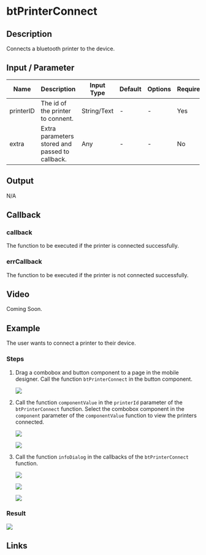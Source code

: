 # btPrinterConnect

## Description

Connects a bluetooth printer to the device.

## Input / Parameter

| Name | Description | Input Type | Default | Options | Required |
| ------ | ------ | ------ | ------ | ------ | ------ |
| printerID | The id of the printer to connent. | String/Text | - | - | Yes |
| extra | Extra parameters stored and passed to callback. | Any | - | - | No |

## Output

N/A

## Callback

### callback

The function to be executed if the printer is connected successfully.

### errCallback

The function to be executed if the printer is not connected successfully.

## Video

Coming Soon.

<!-- Format: [![Video]({image-path}?raw=true)]({url-link}) -->

## Example

The user wants to connect a printer to their device.

<!-- Share a scenario, like a user requirements. -->

### Steps

1. Drag a combobox and button component to a page in the mobile designer. Call the function `btPrinterConnect` in the button component. 

    ![](../btPrinterConnect/btPrinterConnect-step-1.png?raw=true)

2. Call the function `componentValue` in the `printerId` parameter of the `btPrinterConnect` function. Select the combobox component in the `component` parameter of the `componentValue` function to view the printers connected.

    ![](../btPrinterConnect/btPrinterConnect-step-2.png?raw=true)

    ![](../btPrinterConnect/btPrinterConnect-step-3.png?raw=true)

3. Call the function `infoDialog` in the callbacks of the `btPrinterConnect` function.

    ![](../btPrinterConnect/btPrinterConnect-step-4.png?raw=true)

    ![](../btPrinterConnect/btPrinterConnect-step-5.png?raw=true)

    ![](../btPrinterConnect/btPrinterConnect-step-6.png?raw=true)

<!-- Show the steps and share some screenshots.

1. .....

Format: ![]({image-path}?raw=true) -->

### Result

![](../btPrinterConnect/btPrinterConnect-result-1.jpg?raw=true)

<!-- Explain the output.

Format: ![]({image-path}?raw=true) -->

## Links